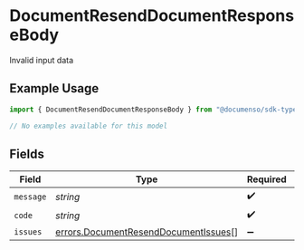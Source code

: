 # DocumentResendDocumentResponseBody

Invalid input data

## Example Usage

```typescript
import { DocumentResendDocumentResponseBody } from "@documenso/sdk-typescript/models/errors";

// No examples available for this model
```

## Fields

| Field                                                                                        | Type                                                                                         | Required                                                                                     | Description                                                                                  |
| -------------------------------------------------------------------------------------------- | -------------------------------------------------------------------------------------------- | -------------------------------------------------------------------------------------------- | -------------------------------------------------------------------------------------------- |
| `message`                                                                                    | *string*                                                                                     | :heavy_check_mark:                                                                           | N/A                                                                                          |
| `code`                                                                                       | *string*                                                                                     | :heavy_check_mark:                                                                           | N/A                                                                                          |
| `issues`                                                                                     | [errors.DocumentResendDocumentIssues](../../models/errors/documentresenddocumentissues.md)[] | :heavy_minus_sign:                                                                           | N/A                                                                                          |